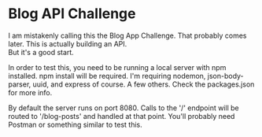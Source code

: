 # Blog API Challenge

I am mistakenly calling this the Blog App Challenge.  That probably comes later.  This is actually building an API.  
But it's a good start.

In order to test this, you need to be running a local server with npm installed.  npm install will 
be required.  I'm requiring nodemon, json-body-parser, uuid, and express of course.  A few others.  Check the 
packages.json for more info.

By default the server runs on port 8080.  Calls to the '/' endpoint will be routed to '/blog-posts' and handled
at that point.  You'll probably need Postman or something similar to test this.

